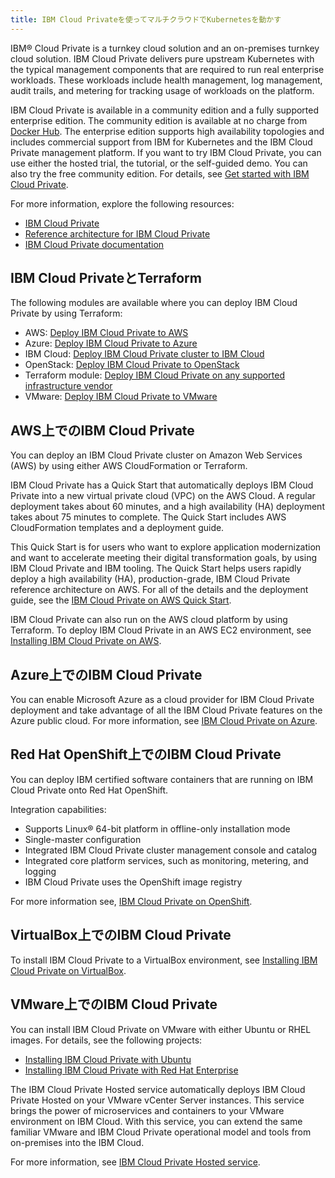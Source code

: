 ```yaml
---
title: IBM Cloud Privateを使ってマルチクラウドでKubernetesを動かす
---
```


IBM® Cloud Private is a turnkey cloud solution and an on-premises turnkey cloud solution. IBM Cloud Private delivers pure upstream Kubernetes with the typical management components that are required to run real enterprise workloads. These workloads include health management, log management, audit trails, and metering for tracking usage of workloads on the platform.

IBM Cloud Private is available in a community edition and a fully supported enterprise edition. The community edition is available at no charge from [Docker Hub](https://hub.docker.com/r/ibmcom/icp-inception/). The enterprise edition supports high availability topologies and includes commercial support from IBM for Kubernetes and the IBM Cloud Private management platform. If you want to try IBM Cloud Private, you can use either the hosted trial, the tutorial, or the self-guided demo. You can also try the free community edition. For details, see [Get started with IBM Cloud Private](https://www.ibm.com/cloud/private/get-started).

For more information, explore the following resources:

* [IBM Cloud Private](https://www.ibm.com/cloud/private)
* [Reference architecture for IBM Cloud Private](https://github.com/ibm-cloud-architecture/refarch-privatecloud)
* [IBM Cloud Private documentation](https://www.ibm.com/support/knowledgecenter/SSBS6K/product_welcome_cloud_private.html)

## IBM Cloud PrivateとTerraform

The following modules are available where you can deploy IBM Cloud Private by using Terraform:

* AWS: [Deploy IBM Cloud Private to AWS](https://github.com/ibm-cloud-architecture/terraform-icp-aws)
* Azure: [Deploy IBM Cloud Private to Azure](https://github.com/ibm-cloud-architecture/terraform-icp-azure)
* IBM Cloud: [Deploy IBM Cloud Private cluster to IBM Cloud](https://github.com/ibm-cloud-architecture/terraform-icp-ibmcloud)
* OpenStack: [Deploy IBM Cloud Private to OpenStack](https://github.com/ibm-cloud-architecture/terraform-icp-openstack)
* Terraform module: [Deploy IBM Cloud Private on any supported infrastructure vendor](https://github.com/ibm-cloud-architecture/terraform-module-icp-deploy)
* VMware: [Deploy IBM Cloud Private to VMware](https://github.com/ibm-cloud-architecture/terraform-icp-vmware)

## AWS上でのIBM Cloud Private

You can deploy an IBM Cloud Private cluster on Amazon Web Services (AWS) by using either AWS CloudFormation or Terraform.

IBM Cloud Private has a Quick Start that automatically deploys IBM Cloud Private into a new virtual private cloud (VPC) on the AWS Cloud. A regular deployment takes about 60 minutes, and a high availability (HA) deployment takes about 75 minutes to complete. The Quick Start includes AWS CloudFormation templates and a deployment guide.

This Quick Start is for users who want to explore application modernization and want to accelerate meeting their digital transformation goals, by using IBM Cloud Private and IBM tooling. The Quick Start helps users rapidly deploy a high availability (HA), production-grade, IBM Cloud Private reference architecture on AWS. For all of the details and the deployment guide, see the [IBM Cloud Private on AWS Quick Start](https://aws.amazon.com/quickstart/architecture/ibm-cloud-private/).

IBM Cloud Private can also run on the AWS cloud platform by using Terraform. To deploy IBM Cloud Private in an AWS EC2 environment, see [Installing IBM Cloud Private on AWS](https://github.com/ibm-cloud-architecture/refarch-privatecloud/blob/master/Installing_ICp_on_aws.md).

## Azure上でのIBM Cloud Private

You can enable Microsoft Azure as a cloud provider for IBM Cloud Private deployment and take advantage of all the IBM Cloud Private features on the Azure public cloud. For more information, see [IBM Cloud Private on Azure](https://www.ibm.com/support/knowledgecenter/SSBS6K_3.2.0/supported_environments/azure_overview.html).

## Red Hat OpenShift上でのIBM Cloud Private

You can deploy IBM certified software containers that are running on IBM Cloud Private onto Red Hat OpenShift.

Integration capabilities:

* Supports Linux® 64-bit platform in offline-only installation mode
* Single-master configuration
* Integrated IBM Cloud Private cluster management console and catalog
* Integrated core platform services, such as monitoring, metering, and logging
* IBM Cloud Private uses the OpenShift image registry

For more information see, [IBM Cloud Private on OpenShift](https://www.ibm.com/support/knowledgecenter/SSBS6K_3.2.0/supported_environments/openshift/overview.html).

## VirtualBox上でのIBM Cloud Private

To install IBM Cloud Private to a VirtualBox environment, see [Installing IBM Cloud Private on VirtualBox](https://github.com/ibm-cloud-architecture/refarch-privatecloud-virtualbox).

## VMware上でのIBM Cloud Private

You can install IBM Cloud Private on VMware with either Ubuntu or RHEL images. For details, see the following projects:

* [Installing IBM Cloud Private with Ubuntu](https://github.com/ibm-cloud-architecture/refarch-privatecloud/blob/master/Installing_ICp_on_prem_ubuntu.md)
* [Installing IBM Cloud Private with Red Hat Enterprise](https://github.com/ibm-cloud-architecture/refarch-privatecloud/tree/master/icp-on-rhel)

The IBM Cloud Private Hosted service automatically deploys IBM Cloud Private Hosted on your VMware vCenter Server instances. This service brings the power of microservices and containers to your VMware environment on IBM Cloud. With this service, you can extend the same familiar VMware and IBM Cloud Private operational model and tools from on-premises into the IBM Cloud.

For more information, see [IBM Cloud Private Hosted service](https://cloud.ibm.com/docs/services/vmwaresolutions/vmonic?topic=vmware-solutions-prod_overview#ibm-cloud-private-hosted).
